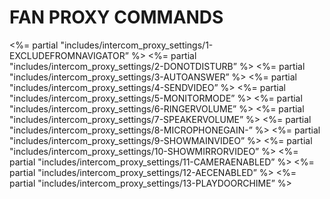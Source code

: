 
# FAN PROXY COMMANDS

\<%= partial "includes/intercom\_proxy\_settings/1-EXCLUDEFROMNAVIGATOR” %\>
\<%= partial "includes/intercom\_proxy\_settings/2-DONOTDISTURB” %\>
\<%= partial "includes/intercom\_proxy\_settings/3-AUTOANSWER” %\>
\<%= partial "includes/intercom\_proxy\_settings/4-SENDVIDEO” %\>
\<%= partial "includes/intercom\_proxy\_settings/5-MONITORMODE” %\>
\<%= partial "includes/intercom\_proxy\_settings/6-RINGERVOLUME” %\>
\<%= partial "includes/intercom\_proxy\_settings/7-SPEAKERVOLUME” %\>
\<%= partial "includes/intercom\_proxy\_settings/8-MICROPHONEGAIN-” %\>
\<%= partial "includes/intercom\_proxy\_settings/9-SHOWMAINVIDEO” %\>
\<%= partial "includes/intercom\_proxy\_settings/10-SHOWMIRRORVIDEO” %\>
\<%= partial "includes/intercom\_proxy\_settings/11-CAMERAENABLED” %\>
\<%= partial "includes/intercom\_proxy\_settings/12-AECENABLED” %\>
\<%= partial "includes/intercom\_proxy\_settings/13-PLAYDOORCHIME” %\>
